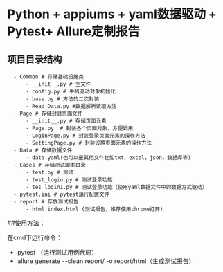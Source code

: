 # Python + appiums + yaml数据驱动 + Pytest+ Allure定制报告

## 项目目录结构
      - Common # 存储基础设施类
          - __init__.py # 空文件
          - config.py # 手机驱动对象初始化
          - base.py # 方法的二次封装
          - Read_Data.py #数据解析读取方法
      - Page # 存储封装页面文件
          - __init__.py # 存储页面元素
          - Page.py  # 封装各个页面对象，方便调用
          - LoginPage.py # 封装登录页面元素的操作方法
          - SettingPage.py # 封装设置页面元素的操作方法
      - Data # 存储数据文件
          - data.yaml(也可以是其他文件比如txt，excel，json，数据库等)
      - Cases # 存储测试脚本目录
          - test.py # 测试
          - test_login.py # 测试登录功能
          - tes_login1.py # 测试登录功能（使用yaml数据文件中的数据方式驱动）
      - pytest.ini # pytest运行配置文件
      - report # 存放测试报告
          - html index.html (测试报告，推荐使用chrome打开)
       


##使用方法：

在cmd下运行命令：
* pytest （运行测试用例代码）
* allure generate --clean  report/ -o report/html（生成测试报告）


